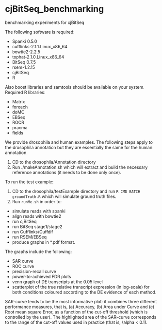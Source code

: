 # cjBitSeq_benchmarking
benchmarking experiments for cjBitSeq


The following software is required:

* Spanki 0.5.0
* cufflinks-2.1.1.Linux_x86_64
* bowtie2-2.2.5
* tophat-2.1.0.Linux_x86_64
* BitSeq 0.7.5
* rsem-1.2.15
* cjBitSeq
* R

Also boost libraries and samtools should be available on your system. Required R libraries: 

* Matrix
* foreach
* doMC
* EBSeq
* ROCR
* pracma
* fields

We provide drosophila and human examples. The following steps apply to the drosophila annotation but they are essentially the same for the human annotation. 

1. CD to the drosophila/Annotation directory
2. Run ./makeAnnotation.sh which will extract and build the necessary reference annotations (it needs to be done only once).

To run the test example:

1. CD to the drosophila/testExample directory and run `R CMD BATCH groundTruth.R` which will simulate ground truth files.
2. Run `runMe.sh` in order to:
* simulate reads with spanki
*  align reads with bowtie2
*  run cjBitSeq
*  run BitSeq stage1/stage2
*  run Cufflinks/Cuffdif
*  run RSEM/EBSeq
*  produce graphs in *.pdf format.

The graphs include the following:

* SAR curve
* ROC curve
* precision-recall curve
* power-to-achieved FDR plots
* venn graph of DE transcripts at the 0.05 level
* scatterplot of the true relative transcript expression (in log-scale) for both conditions coloured according to the DE evidence of each method.


SAR-curve tends to be the most informative plot: it combines three different performance measures, that is, (a) Accuracy, (b) Area under Curve and (c) Root mean square Error, as a function of the cut-off threshold (which is controlled by the user). The highlighted area of the SAR-curve corresponds to the range of the cut-off values used in practice (that is, \alpha < 0.1).


